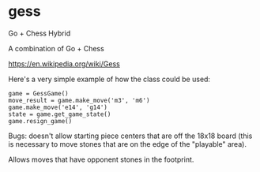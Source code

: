 # gess
Go + Chess Hybrid

A combination of Go + Chess

https://en.wikipedia.org/wiki/Gess

Here's a very simple example of how the class could be used:
```
game = GessGame()
move_result = game.make_move('m3', 'm6')
game.make_move('e14', 'g14')
state = game.get_game_state()
game.resign_game()
```

Bugs:
doesn't allow starting piece centers that are off the 18x18 board (this is necessary to move stones that are on the edge of the "playable" area). 

Allows moves that have opponent stones in the footprint.  
